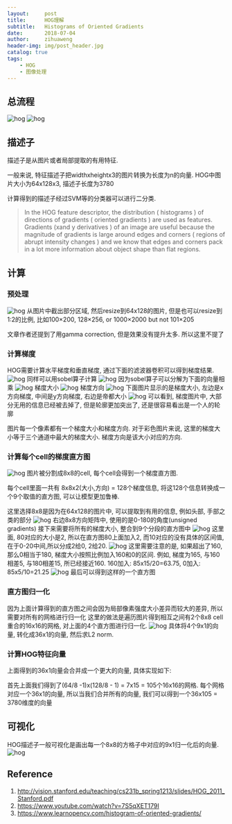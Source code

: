 ```yaml
---
layout:     post
title:      HOG理解
subtitle:   Histograms of Oriented Gradients
date:       2018-07-04
author:     zihuaweng
header-img: img/post_header.jpg
catalog: true
tags:
    - HOG
    - 图像处理
---
```


## 总流程
![hog](http://zihuaweng.github.io/post_images/hog/001.png)
![hog](http://zihuaweng.github.io/post_images/hog/004.png)

## 描述子
描述子是从图片或者局部提取的有用特征.

一般来说, 特征描述子把widthxheightx3的图片转换为长度为n的向量. HOG中图片大小为64x128x3, 描述子长度为3780

计算得到的描述子经过SVM等的分类器可以进行二分类.

> In the HOG feature descriptor, the distribution ( histograms ) of directions of gradients ( oriented gradients ) are used as features. Gradients (xand y derivatives ) of an image are useful because the magnitude of gradients is large around edges and corners ( regions of abrupt intensity changes ) and we know that edges and corners pack in a lot more information about object shape than flat regions.

## 计算
### 预处理
![hog](http://zihuaweng.github.io/post_images/hog/005.png)
从图片中截出部分区域, 然后resize到64x128的图片, 但是也可以resize到1:2的比例, 比如100×200,
128×256, or 1000×2000 but not 101×205

文章作者还提到了用gamma correction, 但是效果没有提升太多. 所以这里不提了

### 计算梯度
HOG需要计算水平梯度和垂直梯度, 通过下面的滤波器卷积可以得到梯度结果.
![hog](http://zihuaweng.github.io/post_images/hog/006.png)
同样可以用sobel算子计算
![hog](http://zihuaweng.github.io/post_images/hog/007.png)
因为sobel算子可以分解为下面的向量相乘
![hog](http://zihuaweng.github.io/post_images/hog/008.png)
梯度大小
![hog](http://zihuaweng.github.io/post_images/hog/009.png)
梯度方向
![hog](http://zihuaweng.github.io/post_images/hog/010.png)
下面图片显示的是梯度大小, 左边是x方向梯度, 中间是y方向梯度, 右边是帝都大小
![hog](http://zihuaweng.github.io/post_images/hog/011.png)
可以看到, 梯度图片中, 大部分无用的信息已经被去掉了, 但是轮廓更加突出了, 还是很容易看出是一个人的轮廓

图片每一个像素都有一个梯度大小和梯度方向. 对于彩色图片来说, 这里的梯度大小等于三个通道中最大的梯度大小. 梯度方向是该大小对应的方向.

### 计算每个cell的梯度直方图
![hog](http://zihuaweng.github.io/post_images/hog/012.png)
图片被分割成8x8的cell, 每个cell会得到一个梯度直方图.

每个cell里面一共有 8x8x2(大小,方向) = 128个梯度信息, 将这128个信息转换成一个9个取值的直方图, 可以让模型更加鲁棒.

这里选择8x8是因为在64x128的图片中, 可以提取到有用的信息, 例如头部, 手部之类的部分
![hog](http://zihuaweng.github.io/post_images/hog/013.png)
右边8x8方向矩阵中, 使用的是0-180的角度(unsigned gradients)
接下来需要将所有的梯度大小, 整合到9个分段的直方图中
![hog](http://zihuaweng.github.io/post_images/hog/014.png)
这里面, 80对应的大小是2, 所以在直方图80上面加入2, 而10对应的没有具体的区间值, 在于0-20中间,所以分成2给0, 2给20.
![hog](http://zihuaweng.github.io/post_images/hog/015.png)
这里需要注意的是, 如果超出了160, 那么0相当于180, 梯度大小按照比例加入160和0的区间.
例如, 梯度为165, 与160相差5, 与180相差15, 所已经接近160. 160加入: 85x15/20=63.75, 0加入: 85x5/10=21.25
![hog](http://zihuaweng.github.io/post_images/hog/016.png)
最后可以得到这样的一个直方图

### 直方图归一化
因为上面计算得到的直方图之间会因为局部像素强度大小差异而较大的差异, 所以需要对所有的网格进行归一化
这里的做法是遍历图片得到相互之间有2个8x8 cell重合的16x16的网格, 对上面的4个直方图进行归一化.
![hog](http://zihuaweng.github.io/post_images/hog/017.gif)
具体将4个9x1的向量, 转化成36x1的向量, 然后求L2 norm.

### 计算HOG特征向量
上面得到的36x1向量会合并成一个更大的向量, 具体实现如下:

首先上面我们得到了(64/8 -1)x(128/8 - 1) = 7x15 = 105个16x16的网格. 每个网格对应一个36x1的向量,
所以当我们合并所有的向量, 我们可以得到一个36x105 = 3780维度的向量

## 可视化
HOG描述子一般可视化是画出每一个8x8的方格子中对应的9x1归一化后的向量.
![hog](http://zihuaweng.github.io/post_images/hog/018.png)



## Reference
1. http://vision.stanford.edu/teaching/cs231b_spring1213/slides/HOG_2011_Stanford.pdf
2. https://www.youtube.com/watch?v=7S5qXET179I
3. https://www.learnopencv.com/histogram-of-oriented-gradients/

